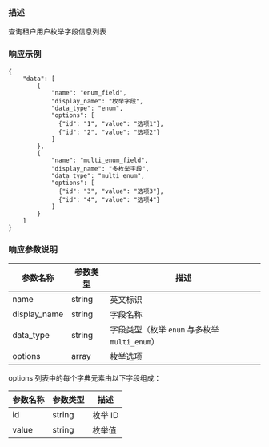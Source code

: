 ### 描述

查询租户用户枚举字段信息列表

### 响应示例

```json5
{
    "data": [
        {
            "name": "enum_field",
            "display_name": "枚举字段",
            "data_type": "enum",
            "options": [
              {"id": "1", "value": "选项1"},
              {"id": "2", "value": "选项2"}
            ]
        },
        {
            "name": "multi_enum_field",
            "display_name": "多枚举字段",
            "data_type": "multi_enum",
            "options": [
              {"id": "3", "value": "选项3"},
              {"id": "4", "value": "选项4"}
            ]
        }
    ]
}
```

### 响应参数说明

| 参数名称         | 参数类型   | 描述                                |
|--------------|--------|-----------------------------------|
| name         | string | 英文标识                              |
| display_name | string | 字段名称                              |
| data_type    | string | 字段类型（枚举 `enum` 与多枚举 `multi_enum`） |
| options      | array  | 枚举选项                              |

options 列表中的每个字典元素由以下字段组成：

| 参数名称  | 参数类型   | 描述    |
|-------|--------|-------|
| id    | string | 枚举 ID |
| value | string | 枚举值   |
